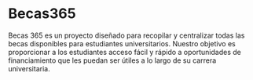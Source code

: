 # Becas365
Becas 365 es un proyecto diseñado para recopilar y centralizar todas las becas disponibles para estudiantes universitarios. Nuestro objetivo es proporcionar a los estudiantes acceso fácil y rápido a oportunidades de financiamiento que les puedan ser útiles a lo largo de su carrera universitaria.
